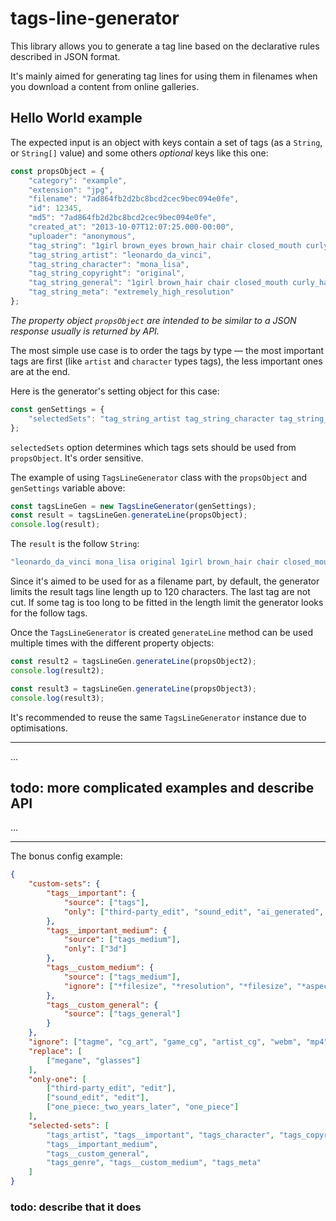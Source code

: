 # tags-line-generator

This library allows you to generate a tag line based on the declarative rules described in JSON format.

It's mainly aimed for generating tag lines for using them in filenames when you download a content from online galleries.

## Hello World example

The expected input is an object with keys contain a set of tags (as a `String`, or `String[]` value) and some others _optional_ keys like this one:

```js
const propsObject = {    
    "category": "example",
    "extension": "jpg",
    "filename": "7ad864fb2d2bc8bcd2cec9bec094e0fe",
    "id": 12345,
    "md5": "7ad864fb2d2bc8bcd2cec9bec094e0fe",
    "created_at": "2013-10-07T12:07:25.000-00:00",
    "uploader": "anonymous",
    "tag_string": "1girl brown_eyes brown_hair chair closed_mouth curly_hair dress extremely_high_resolution female grey_dress leonardo_da_vinci long_dress long_hair long_sleeves looking_at_viewer mona_lisa original sitting smile solo upper_body",
    "tag_string_artist": "leonardo_da_vinci",
    "tag_string_character": "mona_lisa",
    "tag_string_copyright": "original",
    "tag_string_general": "1girl brown_hair chair closed_mouth curly_hair dress female grey_dress long_dress long_hair long_sleeves looking_at_viewer sitting smile solo upper_body brown_eyes",
    "tag_string_meta": "extremely_high_resolution"
};
```

_The property object `propsObject` are intended to be similar to a JSON response usually is returned by API._

The most simple use case is to order the tags by type — the most important tags are first (like `artist` and `character` types tags),
the less important ones are at the end.

Here is the generator's setting object for this case:
```js
const genSettings = {
    "selectedSets": "tag_string_artist tag_string_character tag_string_copyright tag_string_general tag_string_meta"
};
```

`selectedSets` option determines which tags sets should be used from `propsObject`. It's order sensitive.

The example of using `TagsLineGenerator` class with the `propsObject` and `genSettings` variable above:
```js
const tagsLineGen = new TagsLineGenerator(genSettings);
const result = tagsLineGen.generateLine(propsObject);
console.log(result);
```

The `result` is the follow `String`:
```js
"leonardo_da_vinci mona_lisa original 1girl brown_hair chair closed_mouth curly_hair dress female grey_dress long_dress"
```

Since it's aimed to be used for as a filename part, by default, the generator limits the result tags line length up to 120 characters.
The last tag are not cut. If some tag is too long to be fitted in the length limit the generator looks for the follow tags.

Once the `TagsLineGenerator` is created `generateLine` method can be used multiple times with the different property objects:

```js
const result2 = tagsLineGen.generateLine(propsObject2);
console.log(result2);

const result3 = tagsLineGen.generateLine(propsObject3);
console.log(result3);
```

It's recommended to reuse the same `TagsLineGenerator` instance due to optimisations.

---

...

## todo: more complicated examples and describe API

...

---

The bonus config example:
```json
{
    "custom-sets": {
        "tags__important": {
            "source": ["tags"],
            "only": ["third-party_edit", "sound_edit", "ai_generated", "artist_request"]
        },
        "tags__important_medium": {
            "source": ["tags_medium"],
            "only": ["3d"]
        },
        "tags__custom_medium": {
            "source": ["tags_medium"],
            "ignore": ["*filesize", "*resolution", "*filesize", "*aspect_ratio", "hd", "fhd"]
        },
        "tags__custom_general": {
            "source": ["tags_general"]
        }
    },
    "ignore": ["tagme", "cg_art", "game_cg", "artist_cg", "webm", "mp4", "video", "animated"],
    "replace": [
        ["megane", "glasses"]
    ],
    "only-one": [
        ["third-party_edit", "edit"],
        ["sound_edit", "edit"],
        ["one_piece:_two_years_later", "one_piece"]
    ],
    "selected-sets": [
        "tags_artist", "tags__important", "tags_character", "tags_copyright", "tags_studio",
        "tags__important_medium",
        "tags__custom_general",
        "tags_genre", "tags__custom_medium", "tags_meta"
    ]
}
```

### todo: describe that it does
